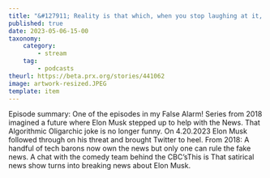 ```yaml
---
title: "&#127911; Reality is that which, when you stop laughing at it, doesn’t go away (false alarm Elon Musk 4202023 remix)"
published: true
date: 2023-05-06-15-00
taxonomy:
    category:
        - stream
    tag:
        - podcasts
theurl: https://beta.prx.org/stories/441062
image: artwork-resized.JPEG
template: item
---
```


Episode summary: One of the episodes in my False Alarm! Series from 2018 imagined a future where Elon Musk stepped up to help with the News. That Algorithmic Oligarchic joke is no longer funny. On 4.20.2023 Elon Musk followed through on his threat and brought Twitter to heel. From 2018: A handful of tech barons now own the news but only one can rule the fake news. A chat with the comedy team behind the CBC&rsquo;sThis is That satirical news show turns into breaking news about Elon Musk.
